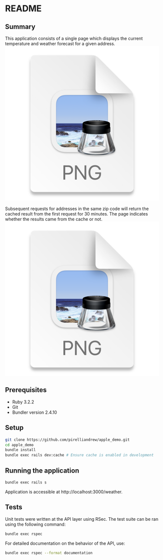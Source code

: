 # README

## Summary
This application consists of a single page which displays the current temperature and weather forecast for a given address.
![img_1.png](img_1.png)

Subsequent requests for addresses in the same zip code will return the cached result from the first request for 30 minutes. The page indicates whether the results came from the cache or not.
![img.png](img.png)

## Prerequisites
* Ruby 3.2.2
* Git
* Bundler version 2.4.10

## Setup
```bash
git clone https://github.com/pirelliandrew/apple_demo.git
cd apple_demo
bundle install
bundle exec rails dev:cache # Ensure cache is enabled in development
```

## Running the application
```bash
bundle exec rails s
```

Application is accessible at http://localhost:3000/weather.

## Tests
Unit tests were written at the API layer using RSec. The test suite can be ran using the following command:
```bash
bundle exec rspec
```

For detailed documentation on the behavior of the API, use:
```bash
bundle exec rspec --format documentation
```
